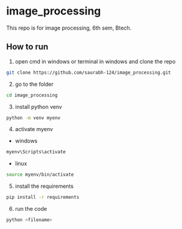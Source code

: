 # image_processing

This repo is for image processing, 6th sem, Btech.

## How to run

1. open cmd in windows or terminal in windows and clone the repo

```bash
git clone https://github.com/saurabh-124/image_processing.git
```

2. go to the folder

```bash
cd image_processing
```

3. install python venv

```bash
python -m venv myenv
```

4. activate myenv

- windows
```bash
myenv\Scripts\activate
```

- linux
```bash
source myenv/bin/activate
```

5. install the requirements

```bash
pip install -r requirements
```

6. run the code

```bash
python <filename>
```
